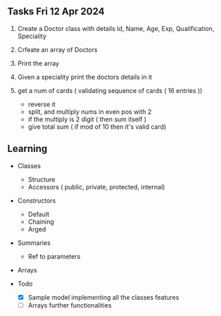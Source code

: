 ## Tasks Fri 12 Apr 2024
1. Create a Doctor class with details Id, Name, Age, Exp, Qualification, Speciality

2. Crfeate an array of Doctors

3. Print the array

4. Given a speciality print the doctors details in it

5. get a num of cards  ( validating sequence of cards ( 16 entries ))
    - reverse it 
    - split, and multiply nums in even pos with 2 
    - if the multiply is 2 digit ( then sum itself ) 
    - give total sum ( if mod of 10 then it's valid card)


## Learning
- Classes
  - Structure
  - Accessors ( public, private, protected, internal)

- Constructors 
  - Default
  - Chaining
  - Arged

- Summaries
  - Ref to parameters

- Arrays


- Todo
  - [x] Sample model implementing all the classes features
  - [ ] Arrays further functionalities
